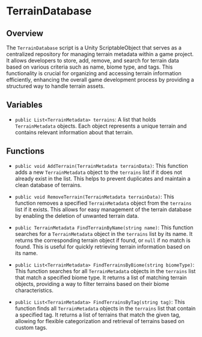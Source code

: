 # TerrainDatabase

## Overview
The `TerrainDatabase` script is a Unity ScriptableObject that serves as a centralized repository for managing terrain metadata within a game project. It allows developers to store, add, remove, and search for terrain data based on various criteria such as name, biome type, and tags. This functionality is crucial for organizing and accessing terrain information efficiently, enhancing the overall game development process by providing a structured way to handle terrain assets.

## Variables
- `public List<TerrainMetadata> terrains`: A list that holds `TerrainMetadata` objects. Each object represents a unique terrain and contains relevant information about that terrain.

## Functions
- `public void AddTerrain(TerrainMetadata terrainData)`: This function adds a new `TerrainMetadata` object to the `terrains` list if it does not already exist in the list. This helps to prevent duplicates and maintain a clean database of terrains.

- `public void RemoveTerrain(TerrainMetadata terrainData)`: This function removes a specified `TerrainMetadata` object from the `terrains` list if it exists. This allows for easy management of the terrain database by enabling the deletion of unwanted terrain data.

- `public TerrainMetadata FindTerrainByName(string name)`: This function searches for a `TerrainMetadata` object in the `terrains` list by its name. It returns the corresponding terrain object if found, or `null` if no match is found. This is useful for quickly retrieving terrain information based on its name.

- `public List<TerrainMetadata> FindTerrainsByBiome(string biomeType)`: This function searches for all `TerrainMetadata` objects in the `terrains` list that match a specified biome type. It returns a list of matching terrain objects, providing a way to filter terrains based on their biome characteristics.

- `public List<TerrainMetadata> FindTerrainsByTag(string tag)`: This function finds all `TerrainMetadata` objects in the `terrains` list that contain a specified tag. It returns a list of terrains that match the given tag, allowing for flexible categorization and retrieval of terrains based on custom tags.